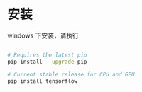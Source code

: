 # 安装

windows 下安装，请执行

```bash

# Requires the latest pip
pip install --upgrade pip

# Current stable release for CPU and GPU
pip install tensorflow

```